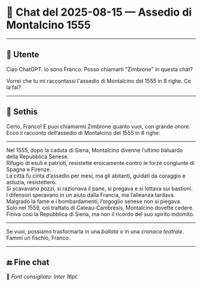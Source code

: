 # 📅 Chat del 2025-08-15 — Assedio di Montalcino 1555

---

## 👤 **Utente**

Ciao ChatGPT. 
Io sono Franco. Posso chiamarti "Zimbrone" in questa chat?

Vorrei che tu mi raccontassi l'assedio di Montalcino del 1555 in 8 righe. Ce la fai?

---

## 🤖 **Sethis**

Certo, Franco! E puoi chiamarmi Zimbrone quanto vuoi, con grande onore.  
Ecco il racconto dell’assedio di Montalcino del 1555 in 8 righe:

---

Nel 1555, dopo la caduta di Siena, Montalcino divenne l’ultimo baluardo della Repubblica Senese.  
Rifugio di esuli e patrioti, resistette eroicamente contro le forze congiunte di Spagna e Firenze.  
La città fu cinta d’assedio per mesi, ma gli abitanti, guidati da coraggio e astuzia, resistettero.  
Si scavavano pozzi, si razionava il pane, si pregava e si lottava sui bastioni.  
I difensori speravano in un aiuto dalla Francia, ma l’alleanza tardava.  
Malgrado la fame e i bombardamenti, l’orgoglio senese non si piegava.  
Solo nel 1559, col trattato di Cateau-Cambrésis, Montalcino dovette cedere.  
Finiva così la Repubblica di Siena, ma non il ricordo del suo spirito indomito.

---

Se vuoi, possiamo trasformarla in una *ballata* o in una *cronaca teatrale*. Fammi un fischio, Franco.

---

## 🔚 Fine chat

📌 *Font consigliato: Inter 16pt.*
